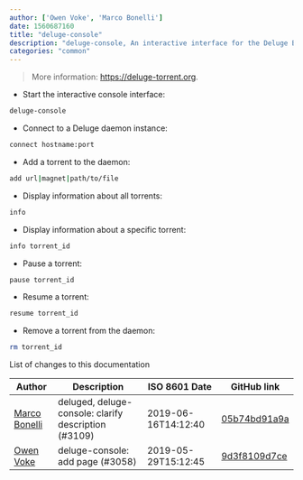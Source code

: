 ```yaml
---
author: ['Owen Voke', 'Marco Bonelli']
date: 1560687160
title: "deluge-console"
description: "deluge-console, An interactive interface for the Deluge BitTorrent client."
categories: "common"
---
```

> More information: <https://deluge-torrent.org>.

- Start the interactive console interface:

```bash
deluge-console
```

- Connect to a Deluge daemon instance:

```bash
connect hostname:port
```

- Add a torrent to the daemon:

```bash
add url|magnet|path/to/file
```

- Display information about all torrents:

```bash
info
```

- Display information about a specific torrent:

```bash
info torrent_id
```

- Pause a torrent:

```bash
pause torrent_id
```

- Resume a torrent:

```bash
resume torrent_id
```

- Remove a torrent from the daemon:

```bash
rm torrent_id
```
List of changes to this documentation


Author | Description | ISO 8601 Date | GitHub link
------|-----|-----|-----
[Marco Bonelli](mailto:mebeim@users.noreply.github.com) | deluged, deluge-console: clarify description (#3109) | 2019-06-16T14:12:40 | [05b74bd91a9a](https://github.com/tldr-pages/tldr/commit/05b74bd91a9a181ea151dfee5611581812431639)
[Owen Voke](mailto:owzie123@gmail.com) | deluge-console: add page (#3058) | 2019-05-29T15:12:45 | [9d3f8109d7ce](https://github.com/tldr-pages/tldr/commit/9d3f8109d7cee96b8d92ceb759f7064086816b25)

